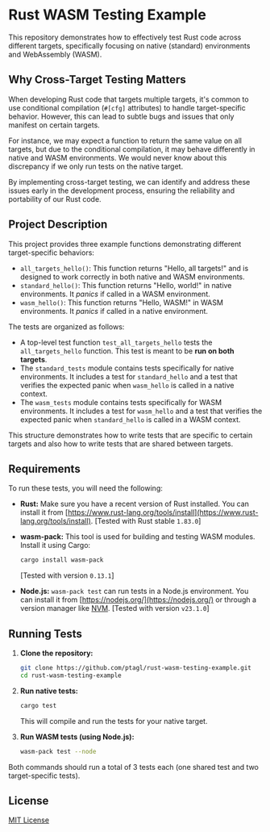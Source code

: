 # Rust WASM Testing Example

This repository demonstrates how to effectively test Rust code across different targets, specifically focusing on native (standard) environments and WebAssembly (WASM).

## Why Cross-Target Testing Matters

When developing Rust code that targets multiple targets, it's common to use conditional compilation (`#[cfg]` attributes) to handle target-specific behavior. However, this can lead to subtle bugs and issues that only manifest on certain targets.

For instance, we may expect a function to return the same value on all targets, but due to the conditional compilation, it may behave differently in native and WASM environments. We would never know about this discrepancy if we only run tests on the native target.

By implementing cross-target testing, we can identify and address these issues early in the development process, ensuring the reliability and portability of our Rust code.

## Project Description

This project provides three example functions demonstrating different target-specific behaviors:

*   `all_targets_hello()`: This function returns "Hello, all targets!" and is designed to work correctly in both native and WASM environments.
*   `standard_hello()`: This function returns "Hello, world!" in native environments. It *panics* if called in a WASM environment.
*   `wasm_hello()`: This function returns "Hello, WASM!" in WASM environments. It *panics* if called in a native environment.

The tests are organized as follows:

*   A top-level test function `test_all_targets_hello` tests the `all_targets_hello` function. This test is meant to be **run on both targets**.
*   The `standard_tests` module contains tests specifically for native environments. It includes a test for `standard_hello` and a test that verifies the expected panic when `wasm_hello` is called in a native context.
*   The `wasm_tests` module contains tests specifically for WASM environments. It includes a test for `wasm_hello` and a test that verifies the expected panic when `standard_hello` is called in a WASM context.

This structure demonstrates how to write tests that are specific to certain targets and also how to write tests that are shared between targets.

## Requirements

To run these tests, you will need the following:

*   **Rust:** Make sure you have a recent version of Rust installed. You can install it from [https://www.rust-lang.org/tools/install](https://www.rust-lang.org/tools/install). [Tested with Rust stable `1.83.0`]
*   **wasm-pack:** This tool is used for building and testing WASM modules. Install it using Cargo:

    ```bash
    cargo install wasm-pack
    ```

    [Tested with version `0.13.1`]

*   **Node.js:** `wasm-pack test` can run tests in a Node.js environment. You can install it from [https://nodejs.org/](https://nodejs.org/) or through a version manager like [NVM](https://github.com/nvm-sh/nvm). [Tested with version `v23.1.0`]

## Running Tests

1.  **Clone the repository:**

    ```bash
    git clone https://github.com/ptagl/rust-wasm-testing-example.git
    cd rust-wasm-testing-example
    ```

2.  **Run native tests:**

    ```bash
    cargo test
    ```

    This will compile and run the tests for your native target.

3.  **Run WASM tests (using Node.js):**

    ```bash
    wasm-pack test --node
    ```

Both commands should run a total of 3 tests each (one shared test and two target-specific tests).

## License
[MIT License](LICENSE)
